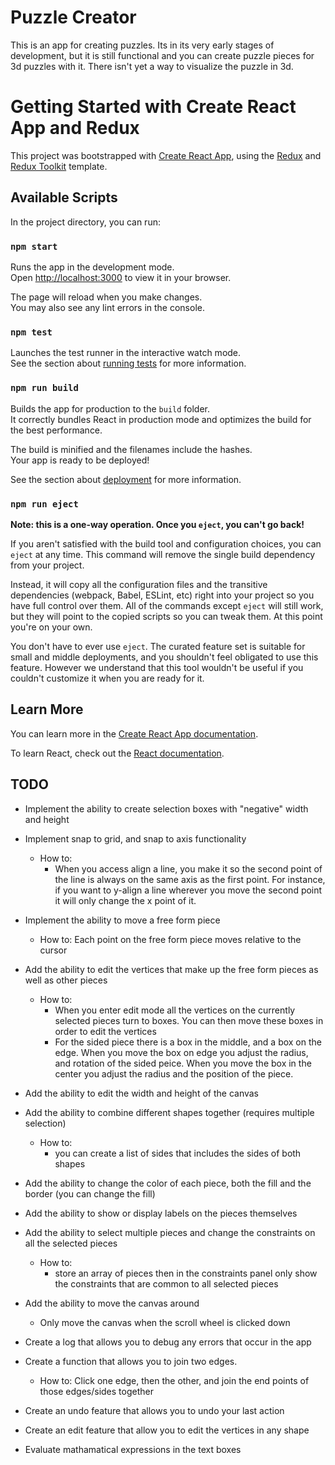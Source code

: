 # Puzzle Creator

This is an app for creating puzzles. Its in its very early stages of development, but it is still functional and you can create puzzle pieces for 3d puzzles with it. There isn't yet a way to visualize the puzzle in 3d.



# Getting Started with Create React App and Redux

This project was bootstrapped with [Create React App](https://github.com/facebook/create-react-app), using the [Redux](https://redux.js.org/) and [Redux Toolkit](https://redux-toolkit.js.org/) template.

## Available Scripts

In the project directory, you can run:

### `npm start`

Runs the app in the development mode.\
Open [http://localhost:3000](http://localhost:3000) to view it in your browser.

The page will reload when you make changes.\
You may also see any lint errors in the console.

### `npm test`

Launches the test runner in the interactive watch mode.\
See the section about [running tests](https://facebook.github.io/create-react-app/docs/running-tests) for more information.

### `npm run build`

Builds the app for production to the `build` folder.\
It correctly bundles React in production mode and optimizes the build for the best performance.

The build is minified and the filenames include the hashes.\
Your app is ready to be deployed!

See the section about [deployment](https://facebook.github.io/create-react-app/docs/deployment) for more information.

### `npm run eject`

**Note: this is a one-way operation. Once you `eject`, you can't go back!**

If you aren't satisfied with the build tool and configuration choices, you can `eject` at any time. This command will remove the single build dependency from your project.

Instead, it will copy all the configuration files and the transitive dependencies (webpack, Babel, ESLint, etc) right into your project so you have full control over them. All of the commands except `eject` will still work, but they will point to the copied scripts so you can tweak them. At this point you're on your own.

You don't have to ever use `eject`. The curated feature set is suitable for small and middle deployments, and you shouldn't feel obligated to use this feature. However we understand that this tool wouldn't be useful if you couldn't customize it when you are ready for it.

## Learn More

You can learn more in the [Create React App documentation](https://facebook.github.io/create-react-app/docs/getting-started).

To learn React, check out the [React documentation](https://reactjs.org/).


## TODO
* Implement the ability to create selection boxes with "negative" width and height
* Implement snap to grid, and snap to axis functionality
    * How to:
        - When you access align a line, you make it so the second point of the line is always on the same 
        axis as the first point. For instance, if you want to y-align a line wherever you move the second point 
        it will only change the x point of it.

* Implement the ability to move a free form piece
    * How to:
        Each point on the free form piece moves relative to the cursor

* Add the ability to edit the vertices that make up the free form pieces as well as other pieces
    * How to:
        - When you enter edit mode all the vertices on the currently selected pieces turn to boxes. 
        You can then move these boxes in order to edit the vertices 
        - For the sided piece there is a box in the middle, and a box on the edge. When you move the 
        box on edge you adjust the radius, and rotation of the sided peice. When you move the box in the center
        you adjust the radius and the position of the piece.

* Add the ability to edit the width and height of the canvas
* Add the ability to combine different shapes together (requires multiple selection)
    * How to:
        - you can create a list of sides that includes the sides of both shapes
* Add the ability to change the color of each piece, both the fill and the border (you can change the fill)
* Add the ability to show or display labels on the pieces themselves 
* Add the ability to select multiple pieces and change the constraints on all the selected pieces
    * How to:
        - store an array of pieces then in the constraints panel only show the constraints that are common to all selected pieces
* Add the ability to move the canvas around
    - Only move the canvas when the scroll wheel is clicked down

* Create a log that allows you to debug any errors that occur in the app
* Create a function that allows you to join two edges.
    * How to:
        Click one edge, then the other, and join the end points of those edges/sides together

* Create an undo feature that allows you to undo your last action
* Create an edit feature that allow you to edit the vertices in any shape 
* Evaluate mathamatical expressions in the text boxes





